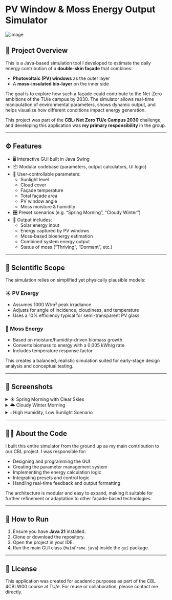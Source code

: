 # PV Window & Moss Energy Output Simulator

![image](https://github.com/user-attachments/assets/1b7f2f6b-95d7-491d-a01f-3abf2d17d231)

## 🌱 Project Overview

This is a Java-based simulation tool I developed to estimate the daily energy contribution of a **double-skin façade** that combines:
- **Photovoltaic (PV) windows** as the outer layer
- A **moss-insulated bio-layer** on the inner side

The goal is to explore how such a façade could contribute to the Net-Zero ambitions of the TU/e campus by 2030. The simulator allows real-time manipulation of environmental parameters, shows dynamic output, and helps visualize how different conditions impact energy generation.

This project was part of the **CBL: Net Zero TU/e Campus 2030** challenge, and developing this application was **my primary responsibility** in the group.

---

## ⚙️ Features

- 🖥️ Interactive GUI built in Java Swing
- 📦 Modular codebase (parameters, output calculators, UI logic)
- 🔧 User-controllable parameters:
  - Sunlight level
  - Cloud cover
  - Façade temperature
  - Total façade area
  - PV window angle
  - Moss moisture & humidity
- 🎛️ Preset scenarios (e.g. “Spring Morning”, “Cloudy Winter”)
- 🔋 Output includes:
  - Solar energy input
  - Energy captured by PV windows
  - Moss-based bioenergy estimation
  - Combined system energy output
  - Status of moss (“Thriving”, “Dormant”, etc.)

---

## 🔬 Scientific Scope

The simulation relies on simplified yet physically plausible models:

### ☀️ PV Energy
- Assumes 1000 W/m² peak irradiance
- Adjusts for angle of incidence, cloudiness, and temperature
- Uses a 10% efficiency typical for semi-transparent PV glass

### 🌿 Moss Energy
- Based on moisture/humidity-driven biomass growth
- Converts biomass to energy with a 0.005 kWh/g rate
- Includes temperature response factor

This creates a balanced, realistic simulation suited for early-stage design analysis and conceptual testing.

---

## 📸 Screenshots

<details>
<summary>☀️ Spring Morning with Clear Skies</summary>

![image](https://github.com/user-attachments/assets/16087e8f-6284-431b-9c92-645bf6249795)

</details>

<details>
<summary>🌥️ Cloudy Winter Morning</summary>

![image](https://github.com/user-attachments/assets/92d86d08-9481-4a30-a45e-c9a6c9adeb5b)


</details>

<details>
<summary>💧 High Humidity, Low Sunlight Scenario</summary>

![image](https://github.com/user-attachments/assets/23fc67e4-9875-4506-b8a4-51b0ce3a46af)

</details>

---

## 🧑‍💻 About the Code

I built this entire simulator from the ground up as my main contribution to our CBL project. I was responsible for:
- Designing and programming the GUI
- Creating the parameter management system
- Implementing the energy calculation logic
- Integrating presets and control logic
- Handling real-time feedback and output formatting

The architecture is modular and easy to expand, making it suitable for further refinement or adaptation to other façade-based technologies.

---

## 🚀 How to Run

1. Ensure you have **Java 21** installed.
2. Clone or download the repository.
3. Open the project in your IDE.
4. Run the main GUI class (`MainFrame.java`) inside the `gui` package.

---

## 📄 License

This application was created for academic purposes as part of the CBL 4CBLW00 course at TU/e. For reuse or collaboration, please contact me directly.

